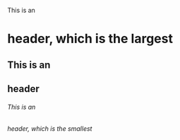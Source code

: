  This is an <h1> header, which is the largest
## This is an <h2> header
###### This is an <h6> header, which is the smallest
